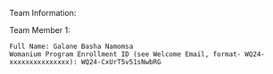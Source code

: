Team Information:

Team Member 1:

    Full Name: Galane Basha Namomsa
    Womanium Program Enrollment ID (see Welcome Email, format- WQ24-xxxxxxxxxxxxxxx): WQ24-CxUrT5v51sNwbRG
